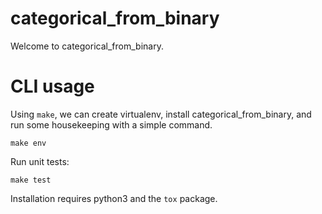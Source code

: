 # categorical_from_binary

Welcome to categorical_from_binary. 


# CLI usage

Using `make`, we can create virtualenv, install categorical_from_binary, and run some housekeeping with a simple command.

```
make env
```

Run unit tests:

```
make test
```

Installation requires python3 and the `tox` package. 

